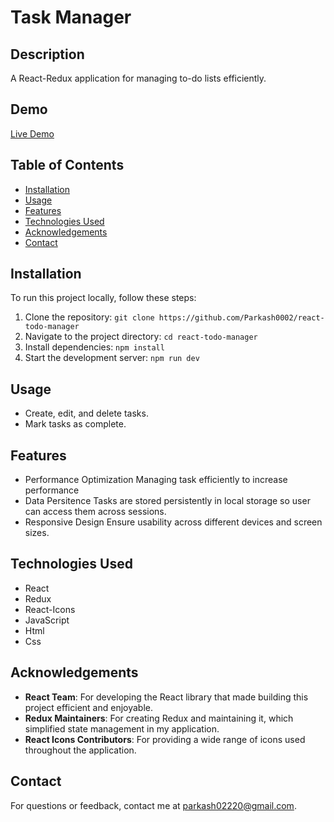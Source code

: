 # Task Manager

## Description

A React-Redux application for managing to-do lists efficiently.

## Demo

[Live Demo](https://parkash-react-redux-task-manager.netlify.app/)

## Table of Contents

- [Installation](#installation)
- [Usage](#usage)
- [Features](#features)
- [Technologies Used](#technologies-used)
- [Acknowledgements](#acknowledgements)
- [Contact](#contact)

## Installation

To run this project locally, follow these steps:

1. Clone the repository: `git clone https://github.com/Parkash0002/react-todo-manager`
2. Navigate to the project directory: `cd react-todo-manager`
3. Install dependencies: `npm install`
4. Start the development server: `npm run dev`

## Usage

- Create, edit, and delete tasks.
- Mark tasks as complete.

## Features

- Performance Optimization
  Managing task efficiently to increase performance
- Data Persitence
  Tasks are stored persistently in local storage so user can access them across sessions.
- Responsive Design
  Ensure usability across different devices and screen sizes.

## Technologies Used

- React
- Redux
- React-Icons
- JavaScript
- Html
- Css

## Acknowledgements

- **React Team**: For developing the React library that made building this project efficient and enjoyable.
- **Redux Maintainers**: For creating Redux and maintaining it, which simplified state management in my application.
- **React Icons Contributors**: For providing a wide range of icons used throughout the application.

## Contact

For questions or feedback, contact me at parkash02220@gmail.com.
